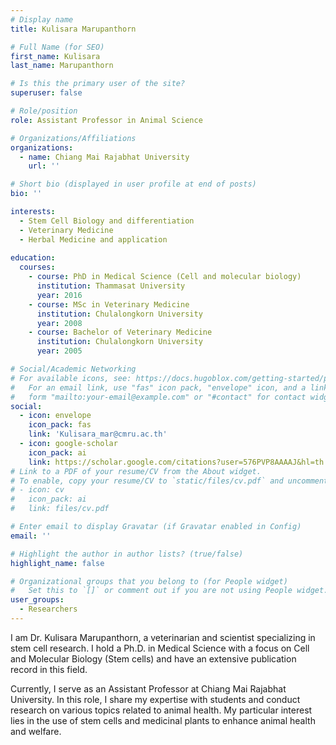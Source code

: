```yaml
---
# Display name
title: Kulisara Marupanthorn

# Full Name (for SEO)
first_name: Kulisara 
last_name: Marupanthorn

# Is this the primary user of the site?
superuser: false

# Role/position
role: Assistant Professor in Animal Science

# Organizations/Affiliations
organizations:
  - name: Chiang Mai Rajabhat University
    url: ''

# Short bio (displayed in user profile at end of posts)
bio: ''

interests:
  - Stem Cell Biology and differentiation
  - Veterinary Medicine
  - Herbal Medicine and application
    
education:
  courses:
    - course: PhD in Medical Science (Cell and molecular biology)
      institution: Thammasat University
      year: 2016
    - course: MSc in Veterinary Medicine
      institution: Chulalongkorn University
      year: 2008
    - course: Bachelor of Veterinary Medicine
      institution: Chulalongkorn University
      year: 2005

# Social/Academic Networking
# For available icons, see: https://docs.hugoblox.com/getting-started/page-builder/#icons
#   For an email link, use "fas" icon pack, "envelope" icon, and a link in the
#   form "mailto:your-email@example.com" or "#contact" for contact widget.
social:
  - icon: envelope
    icon_pack: fas
    link: 'Kulisara_mar@cmru.ac.th'
  - icon: google-scholar
    icon_pack: ai
    link: https://scholar.google.com/citations?user=576PVP8AAAAJ&hl=th
# Link to a PDF of your resume/CV from the About widget.
# To enable, copy your resume/CV to `static/files/cv.pdf` and uncomment the lines below.
# - icon: cv
#   icon_pack: ai
#   link: files/cv.pdf

# Enter email to display Gravatar (if Gravatar enabled in Config)
email: ''

# Highlight the author in author lists? (true/false)
highlight_name: false

# Organizational groups that you belong to (for People widget)
#   Set this to `[]` or comment out if you are not using People widget.
user_groups:
  - Researchers
---
```


I am Dr. Kulisara Marupanthorn, a veterinarian and scientist specializing in stem cell research. I hold a Ph.D. in Medical Science with a focus on Cell and Molecular Biology (Stem cells) and have an extensive publication record in this field.

Currently, I serve as an Assistant Professor at Chiang Mai Rajabhat University. In this role, I share my expertise with students and conduct research on various topics related to animal health. My particular interest lies in the use of stem cells and medicinal plants to enhance animal health and welfare.

